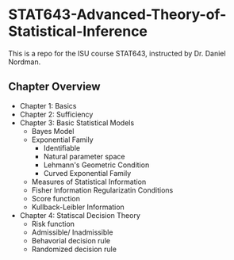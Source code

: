 # STAT643-Advanced-Theory-of-Statistical-Inference

This is a repo for the ISU course STAT643, instructed by Dr. Daniel Nordman.

## Chapter Overview
- Chapter 1: Basics
- Chapter 2: Sufficiency
- Chapter 3: Basic Statistical Models
  - Bayes Model
  - Exponential Family
    - Identifiable
    - Natural parameter space
    - Lehmann's Geometric Condition
    - Curved Exponential Family
   - Measures of Statistical Information
    - Fisher Information Regularizatin Conditions
    - Score function
    - Kullback-Leibler Information
- Chapter 4: Statiscal Decision Theory
  - Risk function
  - Admissible/ Inadmissible
  - Behavorial decision rule
  - Randomized decision rule

